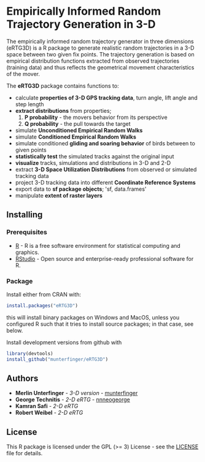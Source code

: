 # Empirically Informed Random Trajectory Generation in 3-D

The empirically informed random trajectory generator in three dimensions (eRTG3D)
is a R package to generate realistic random trajectories in a 3-D space
between two given fix points. The trajectory generation is based on
empirical distribution functions extracted from observed trajectories (training data)
and thus reflects the geometrical movement characteristics of the mover.

The **eRTG3D** package contains functions to:

* calculate **properties of 3-D GPS tracking data**, turn angle, lift angle and step length
* **extract distributions** from properties;
    1. **P probability** - the movers behavior from its perspective
    2. **Q probability** - the pull towards the target
* simulate **Unconditioned Empirical Random Walks**
* simulate **Conditioned Empirical Random Walks**
* simulate conditioned **gliding and soaring behavior** of birds between to given points
* **statistically test** the simulated tracks against the original input
* **visualize** tracks, simulations and distributions in 3-D and 2-D
* extract **3-D Space Utilization Distributions** from observed or simulated tracking data
* project 3-D tracking data into different **Coordinate Reference Systems**
* export data to **sf package objects**; 'sf, data.frames'
* manipulate **extent of raster layers**

## Installing
### Prerequisites

* [R](https://www.r-project.org/) - R is a free software environment for statistical computing and graphics.
* [RStudio](https://www.rstudio.com/) - Open source and enterprise-ready professional software for R.

### Package

Install either from CRAN with:
```r
install.packages("eRTG3D")
```
this will install binary packages on Windows and MacOS, unless you configured R such that it tries to install source packages; in that case, see below.

Install development versions from github with
```r
library(devtools)
install_github("munterfinger/eRTG3D")
```

## Authors

* **Merlin Unterfinger** - *3-D version* - [munterfinger](https://github.com/munterfinger)
* **George Technitis** - *2-D eRTG* - [nnneogeorge](https://github.com/nnneogeorge)
* **Kamran Safi** - *2-D eRTG*
* **Robert Weibel** - *2-D eRTG*

## License

This R package is licensed under the GPL (>= 3) License - see the [LICENSE](LICENSE) file for details.
